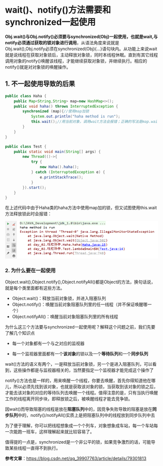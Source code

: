 # wait()、notify()方法需要和synchronized一起使用

**Obj.wait()与Obj.notify()必须要与synchronized(Obj)一起使用，也就是wait,与notify必须通过获取的锁对象进行调用**，从语法角度来说就是Obj.wait(),Obj.notify必须在synchronized(Obj){...}语句块内。从功能上来说wait就是说线程在获取对象锁后，主动释放对象锁，同时本线程休眠。直到有其它线程调用对象的notify()唤醒该线程，才能继续获取对象锁，并继续执行。相应的notify()就是对对象锁的唤醒操作。

## 1. 不一起使用导致的后果

```java
public class Haha {
    public Map<String,String> map=new HashMap<>();
    public void haha() throws InterruptedException {
        synchronized (map){//使用map加锁
            System.out.println("haha method is run");
            this.wait();//用当前对象，调用wait方法会报错；正确的写法是map.wait()
        }
    }
}
```

```java
public class Test {
    public static void main(String[] args) {
        new Thread(()->{
            try {
                new Haha().haha();
            } catch (InterruptedException e) {
                e.printStackTrace();
            }
        }).start();
    }
}
```

在上述代码中由于Haha类的haha方法中使用map加的锁，但又试图使用this.wait方法释放锁此时会报错：

![](../images/7.png)



### 2. 为什么要在一起使用

Object.wait(),Object.notify(),Object.notifyAll()都是Object的方法，换句话说，就是每个类里面都有这些方法。

- Object.wait()：释放当前对象锁，并进入阻塞队列
- Object.notify()：唤醒当前对象阻塞队列里的任一线程（并不保证唤醒哪一个）
- Object.notifyAll()：唤醒当前对象阻塞队列里的所有线程

为什么这三个方法要与synchronized一起使用呢？解释这个问题之前，我们先要了解几个知识点

- 每一个对象都有一个与之对应的监视器

- 每一个监视器里面都有一个**该对象**的锁以及一个**等待队列**和一个**同步队列**

wait()方法的语义有两个，一是释放当前对象锁，另一个是进入阻塞队列，可以看到，这些操作都是与监视器相关的，当然要指定一个监视器才能完成这个操作了

notify()方法也是一样的，用来唤醒一个线程，你要去唤醒，首先你得知道他在哪儿，所以必须先找到该对象，也就是获取该对象的锁，当获取到该对象的锁之后，才能去该对象的对应的等待队列去唤醒一个线程。值得注意的是，只有当执行唤醒工作的线程离开同步块，即释放锁之后，被唤醒线程才能去竞争锁。

因wait()而导致阻塞的线程是放在**阻塞队列**中的，因竞争失败导致的阻塞是放在**同步队列**中的，notify()/notifyAll()实质上是把阻塞队列中的线程放到同步队列中去

为了便于理解，你可以把线程想象成一个个列车，对象想象成车站，每一个车站每一次能跑一班车，这样理解起来就比较容易了。

值得提的一点是，synchronized是一个非公平的锁，如果竞争激烈的话，可能导致某些线程一直得不到执行。

**参考文章**：https://blog.csdn.net/qq_39907763/article/details/79301813